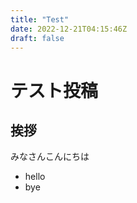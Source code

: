 ```yaml
---
title: "Test"
date: 2022-12-21T04:15:46Z
draft: false
---
```


# テスト投稿

## 挨拶

みなさんこんにちは

- hello
- bye
